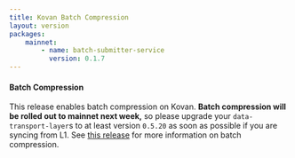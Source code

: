 ```yaml
---
title: Kovan Batch Compression
layout: version
packages:
    mainnet:
        - name: batch-submitter-service
          version: 0.1.7
---
```


#### Batch Compression

This release enables batch compression on Kovan. **Batch compression will be rolled out to mainnet next week,** so please upgrade your `data-transport-layer`s to at least version `0.5.20` as soon as possible if you are syncing from L1. See [this release](/2022/03/08/kovan-system-addresses.html) for more information on batch compression.